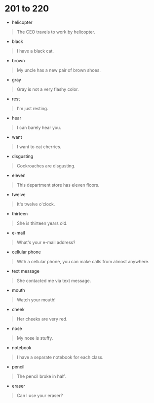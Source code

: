 # 201 to 220
- helicopter
> The CEO travels to work by helicopter.
- black
> I have a black cat.
- brown
> My uncle has a new pair of brown shoes.
- gray
> Gray is not a very flashy color.
- rest
> I'm just resting.
- hear
> I can barely hear you.
- want
> I want to eat cherries.
- disgusting
> Cockroaches are disgusting.
- eleven
> This department store has eleven floors.
- twelve
> It's twelve o'clock.
- thirteen
> She is thirteen years old.
- e-mail
> What's your e-mail address?
- cellular phone
> With a cellular phone, you can make calls from almost anywhere.
- text message
> She contacted me via text message.
- mouth
> Watch your mouth!
- cheek
> Her cheeks are very red.
- nose
> My nose is stuffy.
- notebook
> I have a separate notebook for each class.
- pencil
> The pencil broke in half.
- eraser
> Can I use your eraser?
